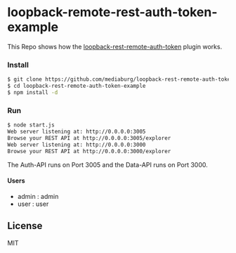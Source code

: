 # loopback-remote-rest-auth-token-example 
This Repo shows how the [loopback-rest-remote-auth-token](https://github.com/mediaburg/loopback-rest-remote-auth-token) plugin works.

### Install
```sh
$ git clone https://github.com/mediaburg/loopback-rest-remote-auth-token-example.git
$ cd loopback-rest-remote-auth-token-example
$ npm install -d
```

### Run
```sh
$ node start.js 
Web server listening at: http://0.0.0.0:3005
Browse your REST API at http://0.0.0.0:3005/explorer
Web server listening at: http://0.0.0.0:3000
Browse your REST API at http://0.0.0.0:3000/explorer
```

The Auth-API runs on Port 3005 and the Data-API runs on Port 3000.

#### Users
- admin : admin
- user : user

License
----

MIT
